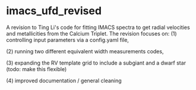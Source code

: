 # imacs_ufd_revised
A revision to Ting Li's code for fitting IMACS spectra to get radial velocities and metallicities from the Calcium Triplet.
The revision focuses on:
 (1) controlling input parameters via a config.yaml file,
 
 (2) running two different equivalent width measurements codes,
 
 (3) expanding the RV template grid to include a subgiant and a dwarf star (todo: make this flexible)
 
 (4) improved documentation / general cleaning


 
